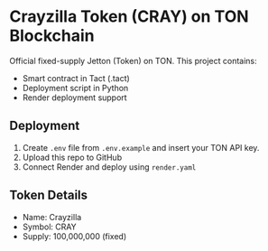 # Crayzilla Token (CRAY) on TON Blockchain

Official fixed-supply Jetton (Token) on TON. This project contains:
- Smart contract in Tact (.tact)
- Deployment script in Python
- Render deployment support

## Deployment

1. Create `.env` file from `.env.example` and insert your TON API key.
2. Upload this repo to GitHub
3. Connect Render and deploy using `render.yaml`

## Token Details

- Name: Crayzilla
- Symbol: CRAY
- Supply: 100,000,000 (fixed)
